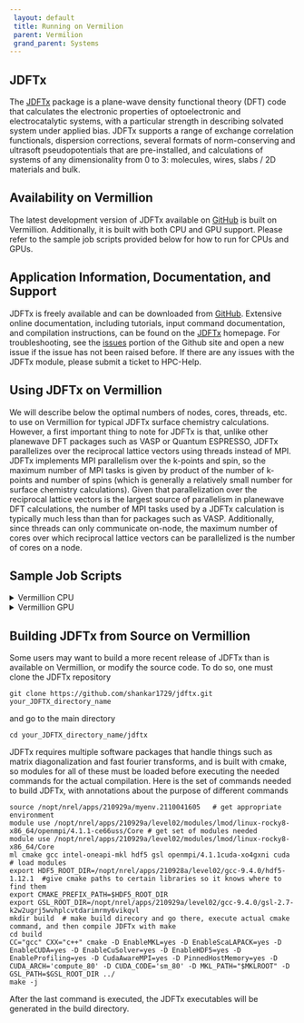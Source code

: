 ```yaml
---
 layout: default
 title: Running on Vermilion
 parent: Vermilion
 grand_parent: Systems
---
```

## JDFTx

The [JDFTx](http://jdftx.org) package is a plane-wave density functional theory (DFT) code that calculates the electronic properties of optoelectronic and electrocatalytic systems, with a particular strength in describing solvated system under applied bias. JDFTx supports a range of exchange correlation functionals, dispersion corrections, several formats of norm-conserving and ultrasoft pseudopotentials that are pre-installed, and calculations of systems of any dimensionality from 0 to 3: molecules, wires, slabs / 2D materials and bulk. 

## Availability on Vermillion

The latest development version of JDFTx available on [GitHub](https://github.com/shankar1729/jdftx) is built on Vermillion. Additionally, it is built with both CPU and GPU support. Please refer to the sample job scripts provided below for how to run for CPUs and GPUs.  


## Application Information, Documentation, and Support

JDFTx is freely available and can be downloaded from [GitHub](https://github.com/shankar1729/jdftx). Extensive online documentation, including tutorials, input command documentation, and compilation instructions, can be found on the [JDFTx](http://jdftx.org) homepage. For troubleshooting, see the [issues](https://github.com/shankar1729/jdftx/issues) portion of the Github site and open a new issue if the issue has not been raised before. If there are any issues with the JDFTx module, please submit a ticket to HPC-Help. 


## Using JDFTx on Vermillion

We will describe below the optimal numbers of nodes, cores, threads, etc. to use on Vermillion for typical JDFTx surface chemistry calculations. However, a first important thing to note for JDFTx is that, unlike other planewave DFT packages such as VASP or Quantum ESPRESSO, JDFTx parallelizes over the reciprocal lattice vectors using threads instead of MPI. JDFTx implements MPI parallelism over the k-points and spin, so the maximum number of MPI tasks is given by product of the number of k-points and number of spins (which is generally a relatively small number for surface chemistry calculations). Given that parallelization over the reciprocal lattice vectors is the largest source of parallelism in planewave DFT calculations, the number of MPI tasks used by a JDFTx calculation is typically much less than than for packages such as VASP. Additionally, since threads can only communicate on-node, the maximum number of cores over which reciprocal lattice vectors can be parallelized is the number of cores on a node.

## Sample Job Scripts

<details>
<summary>Vermillion CPU</summary>
<br>

```
#!/bin/bash
#SBATCH --job-name=vasp
#SBATCH --nodes=1
#SBATCH --time=8:00:00
##SBATCH --error=std.err
##SBATCH --output=std.out
#SBATCH --partition=sm
#SBATCH --exclusive

cat $0

hostname

source /nopt/nrel/apps/210929a/myenv.2110041605

module purge
ml gcc
ml vasp

# some extra lines that have been shown to improve VASP reliability on Vermilion
ulimit -s unlimited
export UCX_TLS=tcp,self
export OMP_NUM_THREADS=1

# lines to set "ens7" as the interconnect network
module use /nopt/nrel/apps/220525b/level01/modules/lmod/linux-rocky8-x86_64/gcc/12.1.0
module load openmpi
OMPI_MCA_param="btl_tcp_if_include ens7"

#### wget is needed to download data
ml wget

#### get input and set it up
#### This is from an old benchmark test
#### see https://github.nrel.gov/ESIF-Benchmarks/VASP/tree/master/bench2


mkdir input

wget https://github.nrel.gov/raw/ESIF-Benchmarks/VASP/master/bench2/input/INCAR?token=AAAALJZRV4QFFTS7RC6LLGLBBV67M   -q -O INCAR
wget https://github.nrel.gov/raw/ESIF-Benchmarks/VASP/master/bench2/input/POTCAR?token=AAAALJ6E7KHVTGWQMR4RKYTBBV7SC  -q -O POTCAR
wget https://github.nrel.gov/raw/ESIF-Benchmarks/VASP/master/bench2/input/POSCAR?token=AAAALJ5WKM2QKC3D44SXIQTBBV7P2  -q -O POSCAR
wget https://github.nrel.gov/raw/ESIF-Benchmarks/VASP/master/bench2/input/KPOINTS?token=AAAALJ5YTSCJFDHUUZMZY63BBV7NU -q -O KPOINTS

srun --mpi=pmi2 -n 16 vasp_std

```
 
</details>

<details>
<summary>Vermillion GPU</summary>
<br> 

```
#!/bin/bash
#SBATCH --job-name=vasp
#SBATCH --nodes=2
#SBATCH --time=1:00:00
##SBATCH --error=std.err
##SBATCH --output=std.out
#SBATCH --partition=gpu
#SBATCH --gpu-bind=map_gpu:0,1,0,1
#SBATCH --exclusive

cat $0

hostname

#load necessary modules and set library paths
module use  /nopt/nrel/apps/220421a/modules/lmod/linux-rocky8-x86_64/gcc/11.3.0/
ml nvhpc
ml gcc
ml fftw
export LD_LIBRARY_PATH=/nopt/nrel/apps//220421a/install/opt/spack/linux-rocky8-zen2/gcc-11.3.0/nvhpc-22.2-ruzrtpyewnnrif6s7w7rehvpk7jimdrd/Linux_x86_64/22.2/compilers/extras/qd/lib:$LD_LIBRARY_PATH
export LD_LIBRARY_PATH=/nopt/nrel/apps//220421a/install/opt/spack/linux-rocky8-zen2/gcc-11.3.0/gcc-11.3.0-c3u46uvtuljfuqimb4bgywoz6oynridg/lib64:$LD_LIBRARY_PATH

#add a path to the gpu build of VASP to your script
export PATH=/projects/hpcapps/tkaiser2/vasp/6.3.1/nvhpc_acc:$PATH

#### wget is needed to download data
ml wget

#### get input and set it up
#### This is from an old benchmark test
#### see https://github.nrel.gov/ESIF-Benchmarks/VASP/tree/master/bench2


mkdir input

wget https://github.nrel.gov/raw/ESIF-Benchmarks/VASP/master/bench2/input/INCAR?token=AAAALJZRV4QFFTS7RC6LLGLBBV67M   -q -O INCAR
wget https://github.nrel.gov/raw/ESIF-Benchmarks/VASP/master/bench2/input/POTCAR?token=AAAALJ6E7KHVTGWQMR4RKYTBBV7SC  -q -O POTCAR
wget https://github.nrel.gov/raw/ESIF-Benchmarks/VASP/master/bench2/input/POSCAR?token=AAAALJ5WKM2QKC3D44SXIQTBBV7P2  -q -O POSCAR
wget https://github.nrel.gov/raw/ESIF-Benchmarks/VASP/master/bench2/input/KPOINTS?token=AAAALJ5YTSCJFDHUUZMZY63BBV7NU -q -O KPOINTS

mpirun -npernode 1 vasp_std > vasp.$SLURM_JOB_ID
```

</details>

## Building JDFTx from Source on Vermillion

Some users may want to build a more recent release of JDFTx than is available on Vermillion, or modify the source code. To do so, one must clone the JDFTx repository 

```
git clone https://github.com/shankar1729/jdftx.git your_JDFTX_directory_name
```

and go to the main directory 

```
cd your_JDFTX_directory_name/jdftx
```

JDFTx requires multiple software packages that handle things such as matrix diagonalization and fast fourier transforms, and is built with cmake, so modules for all of these must be loaded before executing the needed commands for the actual compilation. Here is the set of commands needed to build JDFTx, with annotations about the purpose of different commands

```
source /nopt/nrel/apps/210929a/myenv.2110041605   # get appropriate environment
module use /nopt/nrel/apps/210929a/level02/modules/lmod/linux-rocky8-x86_64/openmpi/4.1.1-ce66uss/Core # get set of modules needed
module use /nopt/nrel/apps/210929a/level02/modules/lmod/linux-rocky8-x86_64/Core
ml cmake gcc intel-oneapi-mkl hdf5 gsl openmpi/4.1.1cuda-xo4gxni cuda  # load modules
export HDF5_ROOT_DIR=/nopt/nrel/apps/210928a/level02/gcc-9.4.0/hdf5-1.12.1  #give cmake paths to certain libraries so it knows where to find them
export CMAKE_PREFIX_PATH=$HDF5_ROOT_DIR
export GSL_ROOT_DIR=/nopt/nrel/apps/210929a/level02/gcc-9.4.0/gsl-2.7-k2w2ugrj5wvhplcvtdarimrmy6vikqvl
mkdir build  # make build direcory and go there, execute actual cmake command, and then compile JDFTx with make
cd build
CC="gcc" CXX="c++" cmake -D EnableMKL=yes -D EnableScaLAPACK=yes -D EnableCUDA=yes -D EnableCuSolver=yes -D EnableHDF5=yes -D EnableProfiling=yes -D CudaAwareMPI=yes -D PinnedHostMemory=yes -D CUDA_ARCH='compute_80' -D CUDA_CODE='sm_80' -D MKL_PATH="$MKLROOT" -D GSL_PATH=$GSL_ROOT_DIR ../
make -j
```

After the last command is executed, the JDFTx executables will be generated in the build directory.

